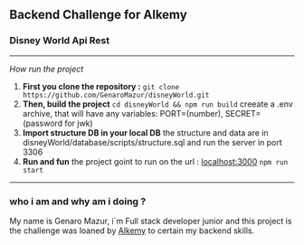 ## Backend Challenge for Alkemy
### Disney World Api Rest
***
*How run the project*

 1. **First you clone the repository :**
 `git clone https://github.com/GenaroMazur/disneyWorld.git`
 2. **Then, build the project** 
 `cd disneyWorld && npm run build`
 creeate a .env archive, that will have any variables:
 PORT=(number), SECRET=(password for jwk)
 3. **Import structure DB in your local DB**
the structure and data are in disneyWorld/database/scripts/structure.sql
and run the server in port 3306
4. **Run and fun**
	 the project goint to run on the url : [localhost:3000](localhost:3000)
	`npm run start`
***
### who i am and why am i doing ?
My name is Genaro Mazur, i´m Full stack developer junior and this project is the challenge was loaned by [Alkemy](https://www.alkemy.org/) to certain my backend skills.